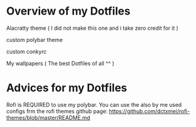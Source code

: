 # Overview of my Dotfiles

Alacratty theme ( I did not make this one and i take zero credit for it )

custom polybar theme 

custom conkyrc

My wallpapers ( The best Dotfiles of all ^^ )



# Advices for my Dotfiles

Rofi is REQUIRED to use my polybar.
You can use the also by me used configs frm the rofi themes github page: https://github.com/dctxmei/rofi-themes/blob/master/README.md
